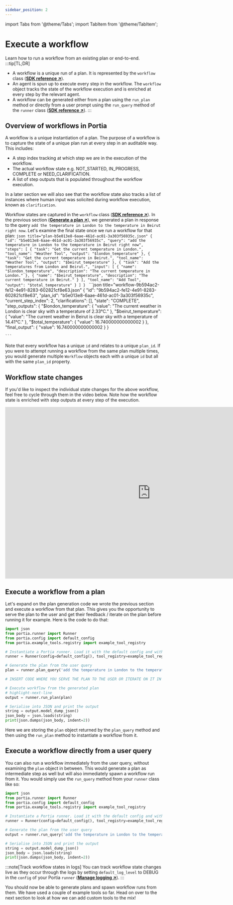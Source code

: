```yaml
---
sidebar_position: 2
---
```


import Tabs from '@theme/Tabs';
import TabItem from '@theme/TabItem';

# Execute a workflow
Learn how to run a workflow from an existing plan or end-to-end.
:::tip[TL;DR]
- A workflow is a unique run of a plan. It is represented by the `workflow` class (<a href="/SDK/portia/workflow" target="_blank">**SDK reference ↗**</a>).
- An agent is spun up to execute every step in the workflow. The `workflow` object tracks the state of the workflow execution and is enriched at every step by the relevant agent.
- A workflow can be generated either from a plan using the `run_plan` method or directly from a user prompt using the `run_query` method of the `runner` class (<a href="/SDK/portia/runner" target="_blank">**SDK reference ↗**</a>).
:::

## Overview of workflows in Portia
A workflow is a unique instantiation of a plan. The purpose of a workflow is to capture the state of a unique plan run at every step in an auditable way. This includes:
- A step index tracking at which step we are in the execution of the workflow.
- The actual workflow state e.g. NOT_STARTED, IN_PROGRESS, COMPLETE or NEED_CLARIFICATION.
- A list of step outputs that is populated throughout the workflow execution.

In a later section we will also see that the workflow state also tracks a list of instances where human input was solicited during workflow execution, known as `clarification`.

Workflow states are captured in the `workflow` class (<a href="/SDK/portia/workflow" target="_blank">**SDK reference ↗**</a>). In the previous section (<a href="/product/Plan%20and%20run%20workflows/Generate%20a%20plan" target="_blank">**Generate a plan ↗**</a>), we generated a plan in response to the query `add the temperature in London to the temperature in Beirut right now`. Let's examine the final state once we run a workflow for that plan:
<Tabs>
  <TabItem value="plan" label="Generated plan >>">
    ```json title="plan-b5e013e8-6aae-461d-ac01-3a303f56935c.json"
    {
        "id": "b5e013e8-6aae-461d-ac01-3a303f56935c",
        "query": "add the temperature in London to the temperature in Beirut right now",
        "steps": [
            {
                "task": "Get the current temperature in London.",
                "tool_name": "Weather Tool",
                "output": "$london_temperature"
            },
            {
                "task": "Get the current temperature in Beirut.",
                "tool_name": "Weather Tool",
                "output": "$beirut_temperature"
            },
            {
                "task": "Add the temperatures from London and Beirut.",
                "input": [
                    {
                        "name": "$london_temperature",
                        "description": "The current temperature in London."
                    },
                    {
                        "name": "$beirut_temperature",
                        "description": "The current temperature in Beirut."
                    }
                ],
                "tool_name": "Add Tool",
                "output": "$total_temperature"
            }
        ]
    }
    ```
  </TabItem>
    <TabItem value="workflow" label="Workflow in final state" default>
    ```json title="workflow-9b594ac2-fe12-4e91-8283-602821cf8e63.json"
    {
        "id": "9b594ac2-fe12-4e91-8283-602821cf8e63",
        "plan_id": "b5e013e8-6aae-461d-ac01-3a303f56935c",
        "current_step_index": 2,
        "clarifications": [],
        "state": "COMPLETE",
        "step_outputs": 
        {
            "$london_temperature": {
                "value": "The current weather in London is clear sky with a temperature of 2.33°C."
            },
            "$beirut_temperature": {
                "value": "The current weather in Beirut is clear sky with a temperature of 14.41°C."
            },
            "$total_temperature": {
                "value": 16.740000000000002
            }
        },
        "final_output": {
            "value": 16.740000000000002
        }
    }









    ```
  </TabItem>
</Tabs>

Note that every workflow has a unique `id` and relates to a unique `plan_id`. If you were to attempt running a workflow from the same plan multiple times, you would generate multiple `Workflow` objects each with a unique `id` but all with the same `plan_id` property.

## Workflow state changes
If you'd like to inspect the individual state changes for the above workflow, feel free to cycle through them in the video below. Note how the workflow state is enriched with step outputs at every step of the execution.
<iframe width="931" height="550" title="" src="https://snappify.com/embed/c8eb2bee-f784-4d24-b573-39bfca493eda?responsive=1&p=1&autoplay=1&b=0" allow="clipboard-write" allowfullscreen="" loading="lazy" frameborder="0"></iframe>

## Execute a workflow from a plan
Let's expand on the plan generation code we wrote the previous section and execute a workflow from that plan. This gives you the opportunity to serve the plan to the user and get their feedback / iterate on the plan before running it for example. Here is the code to do that:
```python title="main.py"
import json
from portia.runner import Runner
from portia.config import default_config
from portia.example_tools.registry import example_tool_registry

# Instantiate a Portia runner. Load it with the default config and with the example tools.
runner = Runner(config=default_config(), tool_registry=example_tool_registry)

# Generate the plan from the user query
plan = runner.plan_query('add the temperature in London to the temperature in Beirut right now')

# INSERT CODE WHERE YOU SERVE THE PLAN TO THE USER OR ITERATE ON IT IN ANY WAY

# Execute workflow from the generated plan
# highlight-next-line
output = runner.run_plan(plan)

# Serialise into JSON and print the output
string = output.model_dump_json()
json_body = json.loads(string)
print(json.dumps(json_body, indent=2))
```

Here we are storing the `plan` object returned by the `plan_query` method and then using the `run_plan` method to instantiate a workflow from it. 

## Execute a workflow directly from a user query
You can also run a workflow immediately from the user query, without examining the `plan` object in between. This would generate a plan as intermediate step as well but will also immediately spawn a workflow run from it. You would simply use the `run_query` method from your `runner` class like so:
```python title="main.py"
import json
from portia.runner import Runner
from portia.config import default_config
from portia.example_tools.registry import example_tool_registry

# Instantiate a Portia runner. Load it with the default config and with the example tools.
runner = Runner(config=default_config(), tool_registry=example_tool_registry)

# Generate the plan from the user query
output = runner.run_query('add the temperature in London to the temperature in Beirut right now')

# Serialise into JSON and print the output
string = output.model_dump_json()
json_body = json.loads(string)
print(json.dumps(json_body, indent=2))
```
:::note[Track workflow states in logs]
You can track workflow state changes live as they occur through the logs by setting `default_log_level` to DEBUG in the `config` of your Portia `runner` (<a href="/product/Plan%20and%20run%20workflows/Manage%20config%20options#manage-logging)" target="_blank">**Manage logging ↗**</a>).
:::

You should now be able to generate plans and spawn workflow runs from them. We have used a couple of example tools so far. Head on over to the next section to look at how we can add custom tools to the mix!